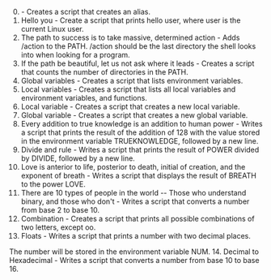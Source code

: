 0. <o> - Creates a script that creates an alias.
1. Hello you - Create a script that prints hello user, where user is the current Linux user.
2. The path to success is to take massive, determined action - Adds /action to the PATH. /action should be the last directory the shell looks into when looking for a program.
3. If the path be beautiful, let us not ask where it leads - Creates a script that counts the number of directories in the PATH.
4. Global variables - Creates a script that lists environment variables.
5. Local variables - Creates a script that lists all local variables and environment variables, and functions.
6. Local variable - Creates a script that creates a new local variable.
7. Global variable - Creates a script that creates a new global variable.
8. Every addition to true knowledge is an addition to human power - Writes a script that prints the result of the addition of 128 with the value stored in the environment variable TRUEKNOWLEDGE, followed by a new line.
9. Divide and rule - Writes a script that prints the result of POWER divided by DIVIDE, followed by a new line.
10. Love is anterior to life, posterior to death, initial of creation, and the exponent of breath - Writes a script that displays the result of BREATH to the power LOVE.
11. There are 10 types of people in the world -- Those who understand binary, and those who don't - Writes a script that converts a number from base 2 to base 10.
12. Combination - Creates a script that prints all possible combinations of two letters, except oo.
13. Floats - Writes a script that prints a number with two decimal places.

The number will be stored in the environment variable NUM.
14. Decimal to Hexadecimal - Writes a script that converts a number from base 10 to base 16.